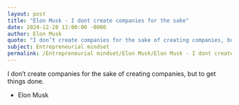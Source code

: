 ```yaml
---
layout: post
title: "Elon Musk - I dont create companies for the sake"
date: 2024-12-28 12:00:00 -0000
author: Elon Musk
quote: "I don’t create companies for the sake of creating companies, but to get things done."
subject: Entrepreneurial mindset
permalink: /Entrepreneurial mindset/Elon Musk/Elon Musk - I dont create companies for the sake
---
```


I don’t create companies for the sake of creating companies, but to get things done.

- Elon Musk
